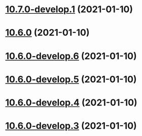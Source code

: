 # [10.7.0-develop.1](https://github.com/DSI-HUG/dejajs-components/compare/v10.6.0...v10.7.0-develop.1) (2021-01-10)

# [10.6.0](https://github.com/DSI-HUG/dejajs-components/compare/v10.5.0...v10.6.0) (2021-01-10)

# [10.6.0-develop.6](https://github.com/DSI-HUG/dejajs-components/compare/v10.6.0-develop.5...v10.6.0-develop.6) (2021-01-10)

# [10.6.0-develop.5](https://github.com/DSI-HUG/dejajs-components/compare/v10.6.0-develop.4...v10.6.0-develop.5) (2021-01-10)

# [10.6.0-develop.4](https://github.com/DSI-HUG/dejajs-components/compare/v10.6.0-develop.3...v10.6.0-develop.4) (2021-01-10)

# [10.6.0-develop.3](https://github.com/DSI-HUG/dejajs-components/compare/v10.6.0-develop.2...v10.6.0-develop.3) (2021-01-10)
